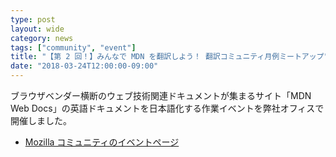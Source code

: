 ```yaml
---
type: post
layout: wide
category: news
tags: ["community", "event"]
title: "【第 2 回！】みんなで MDN を翻訳しよう！ 翻訳コミュニティ月例ミートアップ"
date: "2018-03-24T12:00:00-09:00"
---
```

ブラウザベンダー横断のウェブ技術関連ドキュメントが集まるサイト「MDN Web Docs」の英語ドキュメントを日本語化する作業イベントを弊社オフィスで開催しました。

* [Mozilla コミュニティのイベントページ](https://mozilla.doorkeeper.jp/events/72061)
